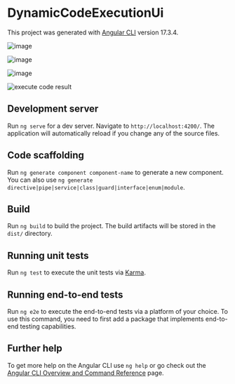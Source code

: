 # DynamicCodeExecutionUi

This project was generated with [Angular CLI](https://github.com/angular/angular-cli) version 17.3.4.

![image](https://github.com/user-attachments/assets/505106d1-3276-43fa-ab0f-0ebf6727640d)

![image](https://github.com/user-attachments/assets/d5e801f3-f475-4966-9656-7cd2035b74bd)


![image](https://github.com/user-attachments/assets/f7109a0a-5710-4d0c-aeed-397988aba777)


![execute code result](https://github.com/user-attachments/assets/66958cd4-1f1e-42fc-b5f3-dab7f344084e)


## Development server

Run `ng serve` for a dev server. Navigate to `http://localhost:4200/`. The application will automatically reload if you change any of the source files.

## Code scaffolding

Run `ng generate component component-name` to generate a new component. You can also use `ng generate directive|pipe|service|class|guard|interface|enum|module`.

## Build

Run `ng build` to build the project. The build artifacts will be stored in the `dist/` directory.

## Running unit tests

Run `ng test` to execute the unit tests via [Karma](https://karma-runner.github.io).

## Running end-to-end tests

Run `ng e2e` to execute the end-to-end tests via a platform of your choice. To use this command, you need to first add a package that implements end-to-end testing capabilities.

## Further help

To get more help on the Angular CLI use `ng help` or go check out the [Angular CLI Overview and Command Reference](https://angular.io/cli) page.
